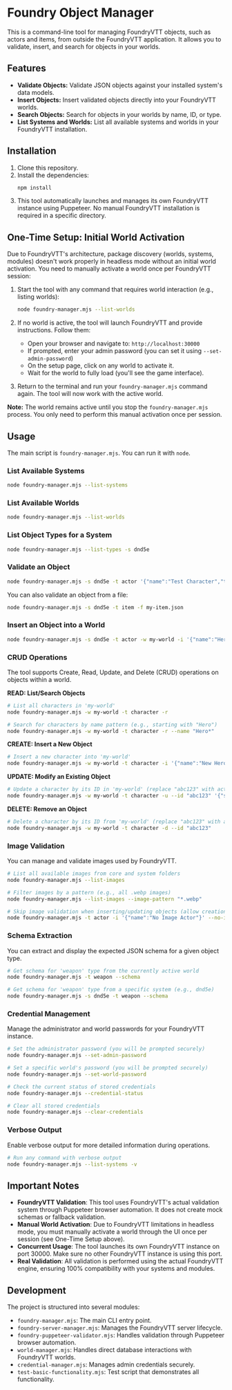 # Foundry Object Manager

This is a command-line tool for managing FoundryVTT objects, such as actors and items, from outside the FoundryVTT application. It allows you to validate, insert, and search for objects in your worlds.

## Features

- **Validate Objects:** Validate JSON objects against your installed system's data models.
- **Insert Objects:** Insert validated objects directly into your FoundryVTT worlds.
- **Search Objects:** Search for objects in your worlds by name, ID, or type.
- **List Systems and Worlds:** List all available systems and worlds in your FoundryVTT installation.

## Installation

1.  Clone this repository.
2.  Install the dependencies:
    ```bash
    npm install
    ```
3.  This tool automatically launches and manages its own FoundryVTT instance using Puppeteer. No manual FoundryVTT installation is required in a specific directory.

## One-Time Setup: Initial World Activation

Due to FoundryVTT's architecture, package discovery (worlds, systems, modules) doesn't work properly in headless mode without an initial world activation. You need to manually activate a world once per FoundryVTT session:

1.  Start the tool with any command that requires world interaction (e.g., listing worlds):
    ```bash
    node foundry-manager.mjs --list-worlds
    ```

2.  If no world is active, the tool will launch FoundryVTT and provide instructions. Follow them:
    *   Open your browser and navigate to: `http://localhost:30000`
    *   If prompted, enter your admin password (you can set it using `--set-admin-password`)
    *   On the setup page, click on any world to activate it.
    *   Wait for the world to fully load (you'll see the game interface).

3.  Return to the terminal and run your `foundry-manager.mjs` command again. The tool will now work with the active world.

**Note:** The world remains active until you stop the `foundry-manager.mjs` process. You only need to perform this manual activation once per session.

## Usage

The main script is `foundry-manager.mjs`. You can run it with `node`.

### List Available Systems

```bash
node foundry-manager.mjs --list-systems
```

### List Available Worlds

```bash
node foundry-manager.mjs --list-worlds
```

### List Object Types for a System

```bash
node foundry-manager.mjs --list-types -s dnd5e
```

### Validate an Object

```bash
node foundry-manager.mjs -s dnd5e -t actor '{"name":"Test Character","type":"character"}'
```

You can also validate an object from a file:

```bash
node foundry-manager.mjs -s dnd5e -t item -f my-item.json
```

### Insert an Object into a World

```bash
node foundry-manager.mjs -s dnd5e -t actor -w my-world -i '{"name":"Hero","type":"character"}'
```

### CRUD Operations

The tool supports Create, Read, Update, and Delete (CRUD) operations on objects within a world.

**READ: List/Search Objects**

```bash
# List all characters in 'my-world'
node foundry-manager.mjs -w my-world -t character -r

# Search for characters by name pattern (e.g., starting with "Hero")
node foundry-manager.mjs -w my-world -t character -r --name "Hero*"
```

**CREATE: Insert a New Object**

```bash
# Insert a new character into 'my-world'
node foundry-manager.mjs -w my-world -t character -i '{"name":"New Hero","type":"character"}'
```

**UPDATE: Modify an Existing Object**

```bash
# Update a character by its ID in 'my-world' (replace "abc123" with actual ID)
node foundry-manager.mjs -w my-world -t character -u --id "abc123" '{"system.attributes.hp.value":50}'
```

**DELETE: Remove an Object**

```bash
# Delete a character by its ID from 'my-world' (replace "abc123" with actual ID)
node foundry-manager.mjs -w my-world -t character -d --id "abc123"
```

### Image Validation

You can manage and validate images used by FoundryVTT.

```bash
# List all available images from core and system folders
node foundry-manager.mjs --list-images

# Filter images by a pattern (e.g., all .webp images)
node foundry-manager.mjs --list-images --image-pattern "*.webp"

# Skip image validation when inserting/updating objects (allow creation without images)
node foundry-manager.mjs -t actor -i '{"name":"No Image Actor"}' --no-image
```

### Schema Extraction

You can extract and display the expected JSON schema for a given object type.

```bash
# Get schema for 'weapon' type from the currently active world
node foundry-manager.mjs -t weapon --schema

# Get schema for 'weapon' type from a specific system (e.g., dnd5e)
node foundry-manager.mjs -s dnd5e -t weapon --schema
```

### Credential Management

Manage the administrator and world passwords for your FoundryVTT instance.

```bash
# Set the administrator password (you will be prompted securely)
node foundry-manager.mjs --set-admin-password

# Set a specific world's password (you will be prompted securely)
node foundry-manager.mjs --set-world-password

# Check the current status of stored credentials
node foundry-manager.mjs --credential-status

# Clear all stored credentials
node foundry-manager.mjs --clear-credentials
```

### Verbose Output

Enable verbose output for more detailed information during operations.

```bash
# Run any command with verbose output
node foundry-manager.mjs --list-systems -v
```

## Important Notes

- **FoundryVTT Validation**: This tool uses FoundryVTT's actual validation system through Puppeteer browser automation. It does not create mock schemas or fallback validation.
- **Manual World Activation**: Due to FoundryVTT limitations in headless mode, you must manually activate a world through the UI once per session (see One-Time Setup above).
- **Concurrent Usage**: The tool launches its own FoundryVTT instance on port 30000. Make sure no other FoundryVTT instance is using this port.
- **Real Validation**: All validation is performed using the actual FoundryVTT engine, ensuring 100% compatibility with your systems and modules.

## Development

The project is structured into several modules:

-   `foundry-manager.mjs`: The main CLI entry point.
-   `foundry-server-manager.mjs`: Manages the FoundryVTT server lifecycle.
-   `foundry-puppeteer-validator.mjs`: Handles validation through Puppeteer browser automation.
-   `world-manager.mjs`: Handles direct database interactions with FoundryVTT worlds.
-   `credential-manager.mjs`: Manages admin credentials securely.
-   `test-basic-functionality.mjs`: Test script that demonstrates all functionality.
